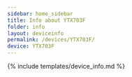 ```yaml
---
sidebar: home_sidebar
title: Info about YTX703F
folder: info
layout: deviceinfo
permalink: /devices/YTX703F/
device: YTX703F
---
```

{% include templates/device_info.md %}

